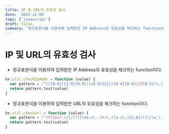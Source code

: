 ```yaml
---
title: IP 및 URL의 유효성 검사
date: '2015-12-09'
tags: ['javascript']
draft: false,
summary: '정규표현식을 이용하여 입력받은 IP Address의 유효성을 체크하는 function이다.'
---
```


# IP 및 URL의 유효성 검사

- 정규표현식을 이용하여 입력받은 IP Address의 유효성을 체크하는 function이다.

```js
hx.util.checkIpAddr = function (value) {
  var pattern = /^(([0-9]|[1-9][0-9]|1[0-9]{2}|2[0-4][0-9]|25[0-5])\.){3}([0-9]|[1-9][0-9]|1[0-9]{2}|2[0-4][0-9]|25[0-5])$/
  return pattern.test(value)
}
```

- 정규표현식을 이용하여 입력받은 URL의 유효성을 체크하는 function이다.

```js
hx.util.checkUrl = function (value) {
  var pattern = /^(https?:\/\/)?([\da-z\.-]+)\.([a-z\.]{2,6})([\/\w_\.-]*)*\/?$/
  return pattern.test(value)
}
```
